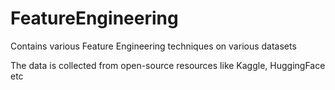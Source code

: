 # FeatureEngineering
Contains various Feature Engineering techniques on various datasets

The data is collected from open-source resources like Kaggle, HuggingFace etc 
